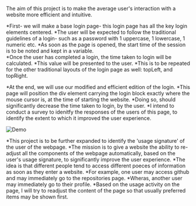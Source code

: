 The aim of this project is to make the average user's interaction with a website more efficient and intuitive.


*First- we will make a base login page- this login page has all the key login elements centered. 
*The user will be expected to follow the traditional guidelines of a login- such as a password with 1 uppercase, 1 lowercase, 1 numeric etc.
*As soon as the page is opened, the start time of the session is to be noted and kept in a variable.    
*Once the user has completed a login, the time taken to login will be calculated.
*This value will be presented to the user.
*This is to be repeated for the other traditional layouts of the login page as well: topLeft, and topRight.

*At the end, we will use our modified and efficient edition of the login.
*This page will position the div element carrying the login block exactly where the mouse cursor is, at the time of starting the website.
*Doing so, should significantly decrease the time taken to login, by the user.
*I intend to conduct a survey to idenitfy the responses of the users of this page, to identify the extent to which it improved the
user experience.

![Demo](https://user-images.githubusercontent.com/26602639/44305767-e6130800-a39d-11e8-94e5-e9951ae70523.gif)




*This project is to be further expanded to identify the 'usage signature' of the user of the webpage.
*The mission is to give a website the ability to re-adjust all the components of the webpage automatically,
based on the user's usage signature, to significantly improve the user experience.
*The idea is that different people tend to access different poeces of information as soon as they enter a website.
*For example, one user may access github and may immediately go to the repositories page.
*Wheras, another user may immediately go to their profile.
*Based on the usage activity on the page, I will try to readjust the content of the page so that usually preferred items may be shown first.
